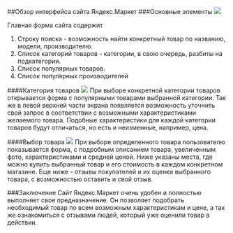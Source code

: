 ##Обзор интерфейса сайта Яндекс.Маркет
###Основные элементы
![](http://s51.radikal.ru/i131/1312/ad/fd34a5caa77f.png)

Главная форма сайта содержит

1. Строку поиска - возможность найти конкретный товар по названию, модели, производителю.
2. Список категорий товаров - категории, в свою очередь, разбиты на подкатегории.
3. Список популярных товаров.
4. Список популярных производителей

####Категория товаров
![](http://s018.radikal.ru/i527/1312/cf/6a6a66b11d16.png)
При выборе конкретной категории товаров открывается форма с популярными товарами выбранной категории. Так же в левой верхней части экрана появляется возможность уточнить свой запрос в соответствии с возможными характеристиками желаемого товара. Подобные характеристики для каждой категории товаров будут отличаться, но есть и неизменные, например, цена.

####Выбор товара
![](http://s020.radikal.ru/i721/1312/19/0f3f26eb8a2d.png)
При выборе определенного товара пользователю показывается форма, с подробным описанием товара, увеличенным фото, характеристиками и средней ценой. Ниже указаны места, где можно купить выбранный товар и его стоимость в каждом конкретном магазине.
Еще ниже - отзывы покупателей и их оценки выбранного товара, с возможностью оставить и свой отзыв.

###Заключение
Сайт Яндекс.Маркет очень удобен и полностью выполняет свое предназначение. Он позволяет подобрать необходимый товар по всем возможным характеристикам и цене, а так же ознакомиться с отзывами людей, который уже оценили товар в действии.
